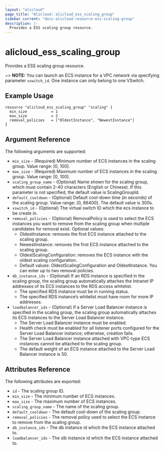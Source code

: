 ```yaml
---
layout: "alicloud"
page_title: "Alicloud: alicloud_ess_scaling_group"
sidebar_current: "docs-alicloud-resource-ess-scaling-group"
description: |-
  Provides a ESS scaling group resource.
---
```


# alicloud\_ess\_scaling\_group

Provides a ESS scaling group resource.

~> **NOTE:** You can launch an ECS instance for a VPC network via specifying parameter `vswitch_id`. One instance can only belong to one VSwitch.

## Example Usage

```
resource "alicloud_ess_scaling_group" "scaling" {
  min_size           = 1
  max_size           = 2
  removal_policies   = ["OldestInstance", "NewestInstance"]
}
```

## Argument Reference

The following arguments are supported:

* `min_size` - (Required) Minimum number of ECS instances in the scaling group. Value range: [0, 100].
* `max_size` - (Required) Maximum number of ECS instances in the scaling group. Value range: [0, 100].
* `scaling_group_name` - (Optional) Name shown for the scaling group, which must contain 2-40 characters (English or Chinese). If this parameter is not specified, the default value is ScalingGroupId.
* `default_cooldown` - (Optional) Default cool-down time (in seconds) of the scaling group. Value range: [0, 86400]. The default value is 300s.
* `vswitch_id` - (Optional) The virtual switch ID which the ecs instance to be create in.
* `removal_policies` - (Optional) RemovalPolicy is used to select the ECS instances you want to remove from the scaling group when multiple candidates for removal exist. Optional values:
    - OldestInstance: removes the first ECS instance attached to the scaling group.
    - NewestInstance: removes the first ECS instance attached to the scaling group.
    - OldestScalingConfiguration: removes the ECS instance with the oldest scaling configuration.
    - Default values: OldestScalingConfiguration and OldestInstance. You can enter up to two removal policies.
* `db_instance_ids` - (Optional) If an RDS instance is specified in the scaling group, the scaling group automatically attaches the Intranet IP addresses of its ECS instances to the RDS access whitelist.
    - The specified RDS instance must be in running status.
    - The specified RDS instance’s whitelist must have room for more IP addresses.
* `loadbalancer_ids` - (Optional) If a Server Load Balancer instance is specified in the scaling group, the scaling group automatically attaches its ECS instances to the Server Load Balancer instance.
    - The Server Load Balancer instance must be enabled.
    - Health check must be enabled for all listener ports configured for the Server Load Balancer instance; otherwise, creation fails.
    - The Server Load Balancer instance attached with VPC-type ECS instances cannot be attached to the scaling group.
    - The default weight of an ECS instance attached to the Server Load Balancer instance is 50.

## Attributes Reference

The following attributes are exported:

* `id` - The scaling group ID.
* `min_size` - The minimum number of ECS instances.
* `max_size` - The maximum number of ECS instances.
* `scaling_group_name` - The name of the scaling group.
* `default_cooldown` - The default cool-down of the scaling group.
* `removal_policies` - The removal policy used to select the ECS instance to remove from the scaling group.
* `db_instance_ids` - The db instance id which the ECS instance attached to.
* `loadbalancer_ids` - The slb instance id which the ECS instance attached to.